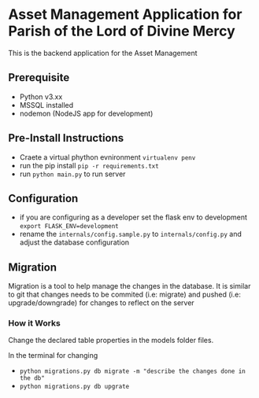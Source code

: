 # Asset Management Application for Parish of the Lord of Divine Mercy

This is the backend application for the Asset Management 

## Prerequisite

* Python v3.xx
* MSSQL installed
* nodemon (NodeJS app for development)

## Pre-Install Instructions

* Craete a virtual phython evnironment `virtualenv penv`
* run the pip install `pip -r requirements.txt`
* run `python main.py` to run server

## Configuration

* if you are configuring as a developer set the flask env to development `export FLASK_ENV=development`
* rename the `internals/config.sample.py` to `internals/config.py` and adjust the database configuration

## Migration

Migration is a tool to help manage the changes in the database. It is similar to git that changes needs to be commited (i.e: migrate) and pushed (i.e: upgrade/downgrade) for changes to reflect on the server

### How it Works

Change the declared table properties in the models folder files.

In the terminal for changing
* `python migrations.py db migrate -m "describe the changes done in the db"`
* `python migrations.py db upgrate`



